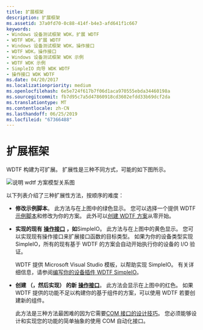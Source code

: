 ```yaml
---
title: 扩展框架
description: 扩展框架
ms.assetid: 37a0fd70-0c88-414f-b4e3-afd641f1c667
keywords:
- Windows 设备测试框架 WDK，扩展 WDTF
- WDTF WDK，扩展 WDTF
- Windows 设备测试框架 WDK，操作接口
- WDTF WDK，操作接口
- Windows 设备测试框架 WDK 示例
- WDTF WDK 示例
- SimpleIO 向导 WDK WDTF
- 操作接口 WDK WDTF
ms.date: 04/20/2017
ms.localizationpriority: medium
ms.openlocfilehash: 6e5e724f617b7f06d1aca970555ebda34460198a
ms.sourcegitcommit: fb7d95c7a5d47860918cd3602efdd33b69dcf2da
ms.translationtype: MT
ms.contentlocale: zh-CN
ms.lasthandoff: 06/25/2019
ms.locfileid: "67366488"
---
```

# <a name="extending-the-framework"></a>扩展框架


WDTF 构建为可扩展。 扩展性是三种不同方式，可能的如下图所示。

![说明 wdtf 方案模型关系图](images/wdtf-scenariomodel.gif)

以下列表介绍了三种扩展性方法，按顺序的难度：

-   **修改示例脚本**。 此方法与在上图中的绿色显示。 您可以选择一个提供 WDTF[示例脚本](sample-wdtf-scenarios.md)和修改为你的方案。 此外可以[创建 WDTF 方案](creating-wdtf-scenarios.md)从零开始。

-   **实现的现有** [**操作接口**](https://docs.microsoft.com/windows-hardware/drivers/ddi/content/index) **，如**SimpleIO。 此方法与在上图中的黄色显示。 您可以实现现有操作接口来扩展接口函数的目标类型。 如果为你的设备类型实现 SimpleIO，所有的现有基于 WDTF 的方案会自动开始执行你的设备的 I/O 验证。

    WDTF 提供 Microsoft Visual Studio 模板，以帮助实现 SimpleIO。 有关详细信息，请参阅[编写你的设备插件 WDTF SimpleIO](writing-a-wdtf-simpleio-plug-in-for-your-device.md)。

-   **创建 （，然后实现） 的新** [**操作接口**](https://docs.microsoft.com/windows-hardware/drivers/ddi/content/index)。 此方法会显示在上图中的红色。 如果 WDTF 提供的功能不足以构建你的基于组件的方案，可以使用 WDTF 若要创建新的组件。

    此方法是三种方法最困难的因为它需要[COM 接口的设计技巧](com-interface-design-skills.md)。 您必须能够设计和实现您的功能的简单抽象的使用 COM 自动化接口。

 

 





